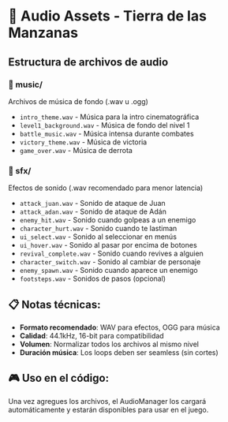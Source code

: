 # 🎵 Audio Assets - Tierra de las Manzanas

## Estructura de archivos de audio

### 📁 music/
Archivos de música de fondo (.wav u .ogg)
- `intro_theme.wav` - Música para la intro cinematográfica
- `level1_background.wav` - Música de fondo del nivel 1
- `battle_music.wav` - Música intensa durante combates
- `victory_theme.wav` - Música de victoria
- `game_over.wav` - Música de derrota

### 📁 sfx/
Efectos de sonido (.wav recomendado para menor latencia)
- `attack_juan.wav` - Sonido de ataque de Juan
- `attack_adan.wav` - Sonido de ataque de Adán
- `enemy_hit.wav` - Sonido cuando golpeas a un enemigo
- `character_hurt.wav` - Sonido cuando te lastiman
- `ui_select.wav` - Sonido al seleccionar en menús
- `ui_hover.wav` - Sonido al pasar por encima de botones
- `revival_complete.wav` - Sonido cuando revives a alguien
- `character_switch.wav` - Sonido al cambiar de personaje
- `enemy_spawn.wav` - Sonido cuando aparece un enemigo
- `footsteps.wav` - Sonidos de pasos (opcional)

## 📋 Notas técnicas:
- **Formato recomendado**: WAV para efectos, OGG para música
- **Calidad**: 44.1kHz, 16-bit para compatibilidad
- **Volumen**: Normalizar todos los archivos al mismo nivel
- **Duración música**: Los loops deben ser seamless (sin cortes)

## 🎮 Uso en el código:
Una vez agregues los archivos, el AudioManager los cargará automáticamente y estarán disponibles para usar en el juego.